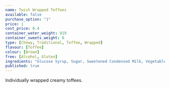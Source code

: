 ```yaml
---
name: Twist Wrapped Toffees
available: false
purchase_option: "1"
price: 1
cost_price: 0.4
container_water_weight: 919
container_sweets_weight: 0
type: [Chewy, Traditional, Toffee, Wrapped]
flavour: [Toffee]
colour: [Brown]
free: [Alcohol, Gluten]
ingredients: "Glucose Syrup, Sugar, Sweetened Condensed Milk, Vegetable Oil, Butter, Salt, Emulsifier: E471; Flavourings"
published: true
---
```

Individually wrapped creamy toffees.